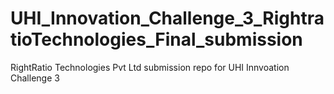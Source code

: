 # UHI_Innovation_Challenge_3_RightratioTechnologies_Final_submission
RightRatio Technologies Pvt Ltd submission repo for UHI Innvoation Challenge 3
